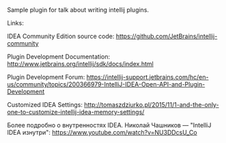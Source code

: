 Sample plugin for talk about writing intellij plugins.

Links:

IDEA Community Edition source code: https://github.com/JetBrains/intellij-community 

Plugin Development Documentation: http://www.jetbrains.org/intellij/sdk/docs/index.html

Plugin Development Forum: https://intellij-support.jetbrains.com/hc/en-us/community/topics/200366979-IntelliJ-IDEA-Open-API-and-Plugin-Development

Customized IDEA Settings: http://tomaszdziurko.pl/2015/11/1-and-the-only-one-to-customize-intellij-idea-memory-settings/

Более подробно о внутренностях IDEA. Николай Чашников — "IntelliJ IDEA изнутри": https://www.youtube.com/watch?v=NU3DDcsU_Co
